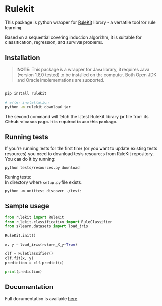 # Rulekit
 
This package is python wrapper for [RuleKit](https://github.com/adaa-polsl/RuleKit) library - a versatile tool for rule learning. 
 
Based on a sequential covering induction algorithm, it is suitable for classification, regression, and survival problems.
 
## Installation
 
> **NOTE**: 
This package is a wrapper for Java library, it requires Java (version 1.8.0 tested) to be installed on the computer. Both Open JDK and Oracle implementations are supported.
## 
 
```bash
pip install rulekit
 
# after installation
python -m rulekit download_jar
```
 
The second command will fetch the latest RuleKit library jar file from its Github releases page. It is required to use this package.
 
## Running tests
 
If you're running tests for the first time (or you want to update existing tests resources) you need to download tests resources from RuleKit repository. You can do it by running:
```
python tests/resources.py download
```
Runing tests:    
In directory where `setup.py` file exists.
```
python -m unittest discover ./tests
```
 
## Sample usage
 
```python
from rulekit import RuleKit
from rulekit.classification import RuleClassifier
from sklearn.datasets import load_iris
 
RuleKit.init()
 
x, y = load_iris(return_X_y=True)
 
clf = RuleClassifier()
clf.fit(x, y)
prediction = clf.predict(x)
 
print(prediction)
```
 
## Documentation
 
Full documentation is available [here](https://adaa-polsl.github.io/RuleKit-python/)

